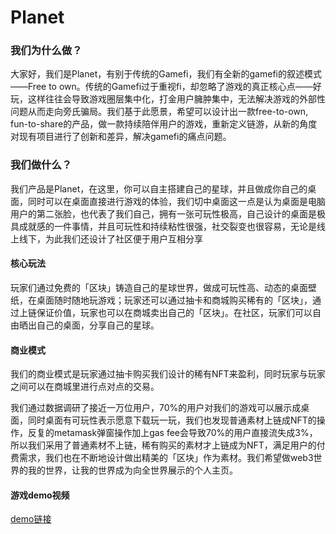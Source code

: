 # Planet
### 我们为什么做？

大家好，我们是Planet，有别于传统的Gamefi，我们有全新的gamefi的叙述模式——Free to own。传统的Gamefi过于重视fi，却忽略了游戏的真正核心点——好玩，这样往往会导致游戏圈层集中化，打金用户臃肿集中，无法解决游戏的外部性问题从而走向旁氏骗局。我们基于此愿景，希望可以设计出一款free-to-own, fun-to-share的产品，做一款持续陪伴用户的游戏，重新定义链游，从新的角度对现有项目进行了创新和差异，解决gamefi的痛点问题。

### 我们做什么？

我们产品是Planet，在这里，你可以自主搭建自己的星球，并且做成你自己的桌面，同时可以在桌面直接进行游戏的体验，我们切中桌面这一点是认为桌面是电脑用户的第二张脸，也代表了我们自己，拥有一张可玩性极高，自己设计的桌面是极具成就感的一件事情，并且可玩性和持续粘性很强，社交裂变也很容易，无论是线上线下，为此我们还设计了社区便于用户互相分享

#### 核心玩法

玩家们通过免费的「区块」铸造自己的星球世界，做成可玩性高、动态的桌面壁纸，在桌面随时随地玩游戏；玩家还可以通过抽卡和商城购买稀有的「区块」，通过上链保证价值，玩家也可以在商城卖出自己的「区块」。在社区，玩家们可以自由晒出自己的桌面，分享自己的星球。

#### 商业模式

我们的商业模式是玩家通过抽卡购买我们设计的稀有NFT来盈利，同时玩家与玩家之间可以在商城里进行点对点的交易。

我们通过数据调研了接近一万位用户，70%的用户对我们的游戏可以展示成桌面，同时桌面有可玩性表示愿意下载玩一玩，我们也发现普通素材上链成NFT的操作，反复的metamask弹窗操作加上gas fee会导致70%的用户直接流失成3%，所以我们采用了普通素材不上链，稀有购买的素材才上链成为NFT，满足用户的付费需求，我们也在不断地设计做出精美的「区块」作为素材。我们希望做web3世界的我的世界，让我的世界成为向全世界展示的个人主页。

#### 游戏demo视频

[demo链接](https://www.bilibili.com/video/BV1ka411u7Tx/)
